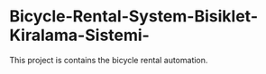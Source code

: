 # Bicycle-Rental-System-Bisiklet-Kiralama-Sistemi-
This project is  contains the bicycle rental automation.
